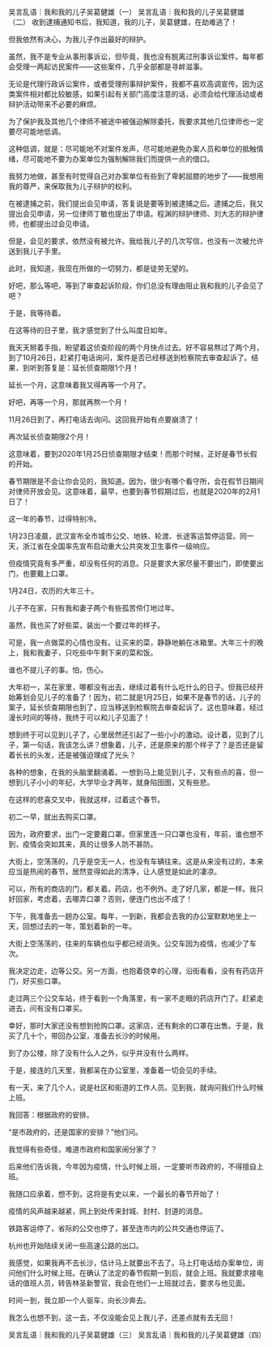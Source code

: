 吴言乱语｜我和我的儿子吴葛健雄（一） 吴言乱语｜我和我的儿子吴葛健雄（二） 收到逮捕通知书后，我知道，我的儿子，吴葛健雄，在劫难逃了！

但我依然有决心，为我儿子作出最好的辩护。

虽然，我不是专业从事刑事诉讼，但毕竟，我也没有脱离过刑事诉讼案件。每年都会受理一两起访民案件——这些案件，几乎全部都是寻衅滋事。

无论是代理行政诉讼案件，或者受理刑事辩护案件，我都不喜欢高调宣传。因为这类案件相对都比较敏感，如果引起有关部门高度注意的话，必须会给代理活动或者辩护活动带来不必要的麻烦。

为了保护我及其他几个律师不被途中被强迫解除委托，我要求其他几位律师也一定要尽可能地低调。

这种低调，就是：尽可能地不对案件发声，尽可能地避免办案人员和单位的抵触情绪，尽可能地不要为办案单位为强制解除我们而提供一点的借口。

我努力地做，甚至有时觉得自己对办案单位有些到了卑躬屈膝的地步了——我想用我的尊严，来保取我为儿子辩护的权利。

在被逮捕之前，我们提出会见申请，答复说是要等到被逮捕之后。逮捕之后，我又提出会见申请，另一位律师丁敏也提出了申请。程渊的辩护律师、刘大志的辩护律师，也都提出过会见申请。

但是，会见的要求，依然没有被允许。我给我儿子的几次写信，也没有一次被允许送到我儿子手里。

此时，我知道，我现在所做的一切努力，都是徒劳无望的。

好吧，那么等吧，等到了审查起诉阶段，你们总没有理由阻止我和我的儿子会见了吧？

于是，我等待着。

在这等待的日子里，我才感觉到了什么叫度日如年。

我天天掰着手指，盼望着这侦查阶段的两个月快点过去。好不容易熬过了两个月，到了10月26日，赶紧打电话询问，案件是否已经移送到检察院去审查起诉了。结果，到听到答复是：延长侦查期限1个月！

延长一个月，这意味着我又得再等一个月了。

好吧，再等一个月，那就再熬一个月！

11月26日到了，再打电话去询问。这回我开始有点要崩溃了！

再次延长侦查期限2个月！

这意味着，要到2020年1月25日侦查期限才结束！而那个时候，正好是春节长假的开始。

春节期限是不会让你会见的，我知道。因为，很少有哪个看守所，会在假节日期间对律师开放会见。这意味着，最早，也要到春节假期过后，也就是2020年的2月1日了！

这一年的春节，过得特别冷。

1月23日凌晨，武汉宣布全市城市公交、地铁、轮渡、长途客运暂停运营。同一天，浙江省在全国率先宣布启动重大公共突发卫生事件一级响应。

但疫情究竟有多严重，却没有任何的消息。只是要求大家尽量不要出门，即使要出门，也要戴上口罩。

1月24日，农历的大年三十。

儿子不在家，只有我和妻子两个有些孤苦伶仃地过年。

虽然，我也买了好些菜，装出一个要过年的样子。

可是，我一点做菜的心情也没有。让买来的菜，静静地躺在冰箱里。大年三十的晚上，我和我妻子，只吃些中午剩下来的菜和饭。

谁也不提儿子的事。怕，伤心。

大年初一，呆在家里，哪都没有出去，继续过着有什么吃什么的日子。但我已经开始筹划会见儿子的准备了！因为，初二就是1月25日，如果不是春节的话，儿子的案子，延长侦查期限也到了，应当移送到检察院去审查起诉了。这也意味着，经过漫长时间的等待，我终于可以和儿子见面了！

想到终于可以见到儿子了，心里居然还引起了一些小小的激动。设计着，见到了儿子，第一句话，我该怎么讲？想象着，儿子，还是原来的那个样子了？是否还是留着长长的头发，还是被强迫理成了光头？

各种的想象，在我的头脑里翻涌着。一想到马上能见到儿子，又有些点的喜，但一想到儿子小小的年纪，大学毕业才两年，就身陷囹圄，又有些悲。

在这样的悲喜交叉中，我就这样，过着这个春节。

初二一早，就出去购买口罩。

因为，政府要求，出门一定要戴口罩。但家里连一只口罩也没有，年前，谁也想不到，疫情会突如其来，真的让很多人防不甚防。

大街上，空荡荡的，几乎是空无一人，也没有车辆往来。这是从来没有过的，本来应当是热闹的春节，居然变得如此的清净，让人感觉是如此的凄凉。

可以，所有的商店的门，都关着。药店，也不例外。走了好几家，都是一样。我只好回家，考虑着，去哪弄口罩？否则，便连门也出不成了！

下午，我准备去一趟办公室。每年，一到新，我都会去我的办公室默默地坐上一天，回想过去的一年，策划着新的一年。

大街上空荡荡的，往来的车辆也似乎都已经消失。公交车因为疫情，也减少了车次。

我决定边走，边等公交。另一方面，也抱着侥幸的心理，沿街看看，没有有药店开门，好买些口罩。

走过两三个公交车站，终于看到一个角落里，有一家不走眼的药店开门了。赶紧走进去，问有没有口罩买。

幸好，那时大家还没有想到抢购口罩。这家店，还有剩余的口罩在出售。于是，我买了几十个，带回办公室，准备去长沙的时候用。

到了办公楼，除了没有什么人之外，似乎并没有什么两样。

于是，接连的几天里，我都呆在办公室里，准备着一切会见的手续。

有一天，来了几个人，说是社区和街道的工作人员。见到我，就询问我们什么时候上班。

我回答：根据政府的安排。

“是市政府的，还是国家的安排？”他们问。

我觉得有些奇怪，难道市政府和国家闹分家了？

后来他们告诉我，今年因为疫情，什么时候上班，一定要听市政府的，不得擅自上班。

我随口应承着，想不到，这将是有史以来，一个最长的春节开始了！

疫情的风声越来越紧，网上到处传来封城、封村、封道的消息。

铁路客运停了，省际的公交也停了，甚至连市内的公共交通也停运了。

杭州也开始陆续关闭一些高速公路的出口。

我感觉，如果我再不去长沙，估计马上就要出不去了。马上打电话给办案单位，询问他们什么时候上班。在确认了法定的春节假期一到后，就会上班。我就要求接电话的值班人员，转告林圣新警官，我会在他们一上班就过去，要求与他见面。

时间一到，我立即一个人驱车，向长沙奔去。

我怎么也想不到，这一去，不仅没能会见上我儿子，还差点就有去无回！

吴言乱语｜我和我的儿子吴葛健雄（三） 吴言乱语｜我和我的儿子吴葛健雄（四） 
